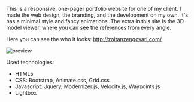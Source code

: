 This is a responsive, one-pager portfolio website for one of my client. I made the web design, the branding, and the development on my own. It's has a minimal style and fancy animations. The extra in this site is the 3D model viewer, where you can see the references from every angle. 

Here you can see the who it looks: http://zoltanzengovari.com/

![preview](/images/preview.jpg)

Used technologies:
- HTML5
- CSS: Bootstrap, Animate.css, Grid.css
- Javascript: Jquery, Modernizer.js, Velocity.js, Waypoints.js
- Lightbox

